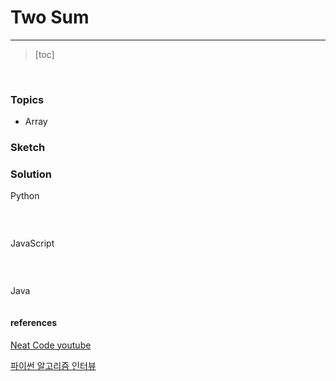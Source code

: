 # Two Sum

-----

> [toc]

<br/>

### Topics

- Array



### Sketch





### Solution

Python

```python

```

<br/>

JavaScript

```javscript
```

<br/>

Java

```java
```





#### references

[Neat Code youtube](https://www.youtube.com/watch?v=KLlXCFG5TnA&t=7s)

[파이썬 알고리즘 인터뷰](https://github.com/onlybooks/algorithm-interview/blob/master/3-linear-data-structures/ch07/7-4.py)









